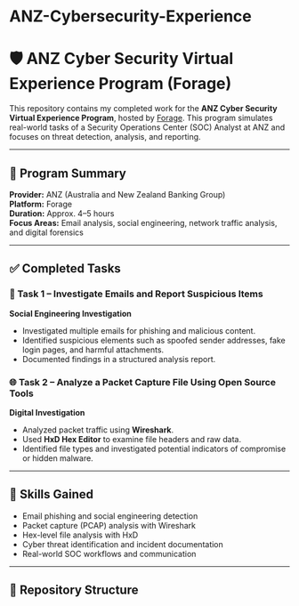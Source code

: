 # ANZ-Cybersecurity-Experience

# 🛡️ ANZ Cyber Security Virtual Experience Program (Forage)

This repository contains my completed work for the **ANZ Cyber Security Virtual Experience Program**, hosted by [Forage](https://www.theforage.com/). This program simulates real-world tasks of a Security Operations Center (SOC) Analyst at ANZ and focuses on threat detection, analysis, and reporting.

---

## 📌 Program Summary

**Provider:** ANZ (Australia and New Zealand Banking Group)  
**Platform:** Forage  
**Duration:** Approx. 4–5 hours  
**Focus Areas:** Email analysis, social engineering, network traffic analysis, and digital forensics

---

## ✅ Completed Tasks

### 📨 Task 1 – Investigate Emails and Report Suspicious Items
**Social Engineering Investigation**  
- Investigated multiple emails for phishing and malicious content.  
- Identified suspicious elements such as spoofed sender addresses, fake login pages, and harmful attachments.  
- Documented findings in a structured analysis report.

### 🌐 Task 2 – Analyze a Packet Capture File Using Open Source Tools
**Digital Investigation**  
- Analyzed packet traffic using **Wireshark**.  
- Used **HxD Hex Editor** to examine file headers and raw data.  
- Identified file types and investigated potential indicators of compromise or hidden malware.

---

## 🧠 Skills Gained

- Email phishing and social engineering detection  
- Packet capture (PCAP) analysis with Wireshark  
- Hex-level file analysis with HxD  
- Cyber threat identification and incident documentation  
- Real-world SOC workflows and communication

---

## 📂 Repository Structure

